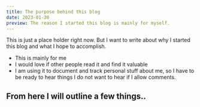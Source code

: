 ```yaml
---
title: The purpose behind this blog
date: 2023-01-30
preview: The reason I started this blog is mainly for myself.
---
```


This is just a place holder right now. But I want to write about why I started this blog and what I hope to accomplish.

- This is mainly for me
- I would love if other people read it and find it valuable
- I am using it to document and track personal stuff about me, so I have to be ready to hear things I do not want to hear if I allow comments.

## From here I will outline a few things..
